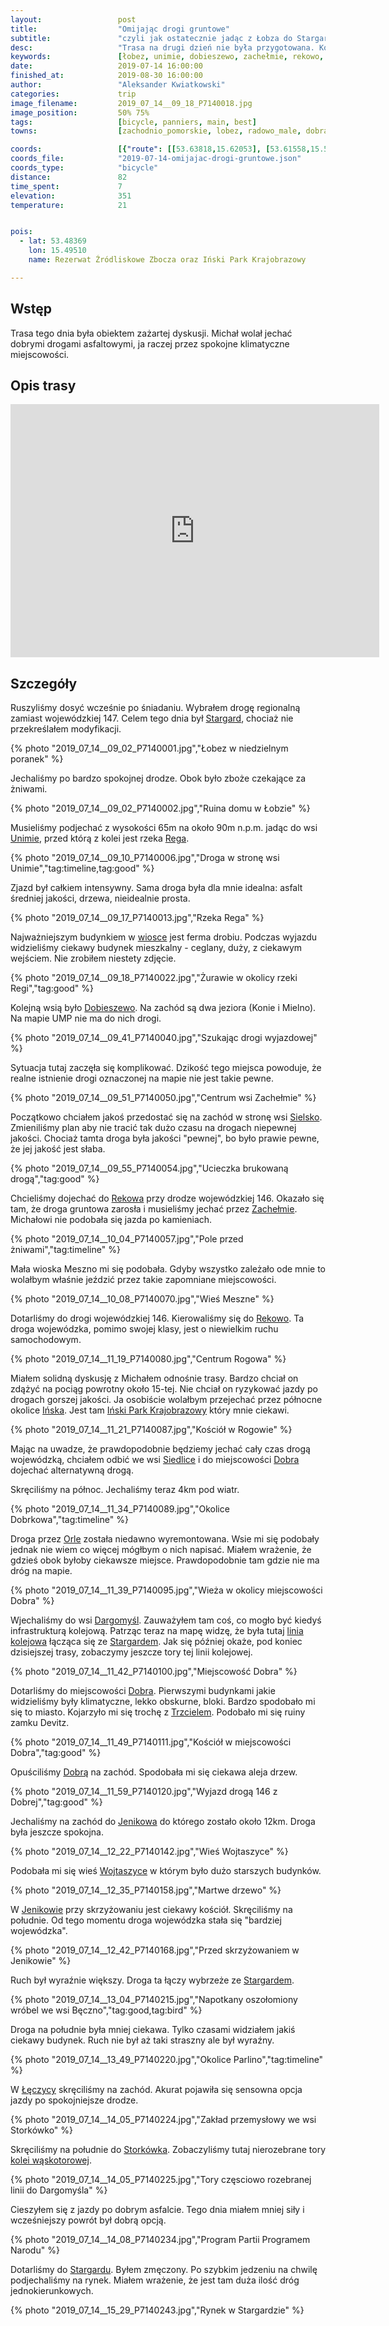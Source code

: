 ```yaml
---
layout:                 post
title:                  "Omijając drogi gruntowe"
subtitle:               "czyli jak ostatecznie jadąc z Łobza do Stargardu jechaliśmy prawie cały czas drogą wojewódzką"
desc:                   "Trasa na drugi dzień nie była przygotowana. Korzystając z różnych map tworzyłem trasy mniej lub bardziej terenowe. Niestety rzeczywistość wymusiła całkowitą zmianę planów - aby wrócić dość szybko musieliśmy skorzystać z drogi wojewódzkiej."
keywords:               [łobez, unimie, dobieszewo, zachełmie, rekowo, dargomyśl, dobra, wojtaszyce, jenikowo, maszewo, łęczyca, storkówko, małkocin, klępino, stargard, droga wojewódzka, mały ruch]
date:                   2019-07-14 16:00:00
finished_at:            2019-08-30 16:00:00
author:                 "Aleksander Kwiatkowski"
categories:             trip
image_filename:         2019_07_14__09_18_P7140018.jpg
image_position:         50% 75%
tags:                   [bicycle, panniers, main, best]
towns:                  [zachodnio_pomorskie, lobez, radowo_male, dobra, maszewo, stara_dabrowa, stargard]

coords:                 [{"route": [[53.63818,15.62053], [53.61558,15.53470], [53.62953,15.52800], [53.63523,15.54191], [53.64337,15.51650], [53.61547,15.48148], [53.64327,15.44852], [53.63197,15.35978], [53.58196,15.31686], [53.56412,15.18262], [53.57707,15.13559], [53.53505,15.11962], [53.49974,15.06572], [53.43373,15.07344], [53.43158,15.05542], [53.40437,15.02830], [53.36679,15.03362], [53.34630,15.05851], [53.33902,15.03122]], "type": "bicycle"}]
coords_file:            "2019-07-14-omijajac-drogi-gruntowe.json"
coords_type:            "bicycle"
distance:               82
time_spent:             7
elevation:              351
temperature:            21


pois:
  - lat: 53.48369
    lon: 15.49510
    name: Rezerwat Źródliskowe Zbocza oraz Iński Park Krajobrazowy

---
```


[wiki-inski-park]: https://pl.wikipedia.org/wiki/I%C5%84ski_Park_Krajobrazowy
[wiki-dargomysl-linia]: https://pl.wikipedia.org/wiki/Linia_kolejowa_Mieszewo_-_Resko_P%C3%B3%C5%82nocne_W%C4%85skotorowe
[wiki-stargard-waskotorowa]: https://pl.wikipedia.org/wiki/Stargardzka_Kolej_W%C4%85skotorowa
[wiki-stargard]: https://pl.wikipedia.org/wiki/Stargard
[wiki-unimie]: https://pl.wikipedia.org/wiki/Unimie
[wiki-rega-rzeka]: https://pl.wikipedia.org/wiki/Rega
[wiki-dobieszewo]: https://pl.wikipedia.org/wiki/Dobieszewo_(wojew%C3%B3dztwo_zachodniopomorskie)
[wiki-sielsko]: https://pl.wikipedia.org/wiki/Sielsko
[wiki-rekowo]: https://pl.wikipedia.org/wiki/Rekowo_(powiat_%C5%82obeski)
[wiki-zachelmie]: https://pl.wikipedia.org/wiki/Zache%C5%82mie_(wojew%C3%B3dztwo_zachodniopomorskie)
[wiki-insko]: https://pl.wikipedia.org/wiki/I%C5%84sko
[wiki-siedlice]: https://pl.wikipedia.org/wiki/Siedlice_(powiat_%C5%82obeski)
[wiki-dobra]: https://pl.wikipedia.org/wiki/Dobra_(powiat_policki)
[wiki-orle]: https://pl.wikipedia.org/wiki/Orle_(powiat_%C5%82obeski)
[wiki-dargomysl]: https://pl.wikipedia.org/wiki/Dargomy%C5%9Bl_(powiat_%C5%82obeski)
[wiki-trzciel]: https://pl.wikipedia.org/wiki/Trzciel
[wiki-jenikowo]: https://pl.wikipedia.org/wiki/Jenikowo
[wiki-wojtaszyce]: https://pl.wikipedia.org/wiki/Wojtaszyce
[wiki-leczyca]: https://pl.wikipedia.org/wiki/%C5%81%C4%99czyca_(wojew%C3%B3dztwo_zachodniopomorskie)
[wiki-storkowko]: https://pl.wikipedia.org/wiki/Stork%C3%B3wko

## Wstęp

Trasa tego dnia była obiektem zażartej dyskusji. Michał wolał jechać dobrymi
drogami asfaltowymi, ja raczej przez spokojne klimatyczne miejscowości.

## Opis trasy

<iframe height='405' width='590' frameborder='0' allowtransparency='true' scrolling='no' src='https://www.strava.com/activities/2532548766/embed/91b9230cc86ec4633598f09268fa64023af89d11'></iframe>

## Szczegóły

Ruszyliśmy dosyć wcześnie po śniadaniu. Wybrałem drogę regionalną
zamiast wojewódzkiej 147. Celem tego dnia był [Stargard][wiki-stargard], chociaż
nie przekreślałem modyfikacji.

{% photo "2019_07_14__09_02_P7140001.jpg","Łobez w niedzielnym poranek" %}

Jechaliśmy po bardzo spokojnej drodze. Obok było zboże czekające
za żniwami.

{% photo "2019_07_14__09_02_P7140002.jpg","Ruina domu w Łobzie" %}

Musieliśmy podjechać z wysokości 65m na około 90m n.p.m. jadąc do wsi [Unimie][wiki-unimie],
przed którą z kolei jest rzeka [Rega][wiki-rega-rzeka].

{% photo "2019_07_14__09_10_P7140006.jpg","Droga w stronę wsi Unimie","tag:timeline,tag:good" %}

Zjazd był całkiem intensywny. Sama droga była dla mnie idealna:
asfalt średniej jakości, drzewa, nieidealnie prosta.

{% photo "2019_07_14__09_17_P7140013.jpg","Rzeka Rega" %}

Najważniejszym budynkiem w [wiosce][wiki-unimie] jest ferma drobiu.
Podczas wyjazdu widzieliśmy ciekawy budynek mieszkalny - ceglany, duży,
z ciekawym wejściem. Nie zrobiłem niestety zdjęcie.

{% photo "2019_07_14__09_18_P7140022.jpg","Żurawie w okolicy rzeki Regi","tag:good" %}

Kolejną wsią było [Dobieszewo][wiki-dobieszewo]. Na zachód są dwa jeziora
(Konie i Mielno). Na mapie UMP nie ma do nich drogi.

{% photo "2019_07_14__09_41_P7140040.jpg","Szukając drogi wyjazdowej" %}

Sytuacja tutaj
zaczęła się komplikować. Dzikość tego miejsca powoduje, że realne istnienie drogi
oznaczonej na mapie nie jest takie pewne.

{% photo "2019_07_14__09_51_P7140050.jpg","Centrum wsi Zachełmie" %}

Początkowo chciałem jakoś przedostać się na zachód
w stronę wsi [Sielsko][wiki-sielsko]. Zmieniliśmy plan aby
nie tracić tak dużo czasu na drogach niepewnej jakości. Chociaż tamta droga
była jakości "pewnej", bo było prawie pewne, że jej jakość jest słaba.

{% photo "2019_07_14__09_55_P7140054.jpg","Ucieczka brukowaną drogą","tag:good" %}

Chcieliśmy dojechać do [Rekowa][wiki-rekowo] przy drodze wojewódzkiej 146.
Okazało się tam, że droga gruntowa zarosła i musieliśmy jechać
przez [Zachełmie][wiki-zachelmie]. Michałowi nie podobała się jazda
po kamieniach.

{% photo "2019_07_14__10_04_P7140057.jpg","Pole przed żniwami","tag:timeline" %}

Mała wioska Meszno mi się podobała. Gdyby wszystko zależało
ode mnie to wolałbym właśnie jeździć przez takie zapomniane miejscowości.

{% photo "2019_07_14__10_08_P7140070.jpg","Wieś Meszne" %}

Dotarliśmy do drogi wojewódzkiej 146. Kierowaliśmy się do [Rekowo][wiki-rekowo].
Ta droga wojewódzka, pomimo swojej klasy, jest o niewielkim ruchu samochodowym.

{% photo "2019_07_14__11_19_P7140080.jpg","Centrum Rogowa" %}

Miałem solidną dyskusję z Michałem odnośnie trasy. Bardzo chciał on zdążyć na pociąg
powrotny około 15-tej. Nie chciał on ryzykować jazdy po drogach gorszej jakości.
Ja osobiście wolałbym przejechać przez północne okolice
[Ińska][wiki-insko]. Jest tam [Iński Park Krajobrazowy][wiki-inski-park]
który mnie ciekawi.

{% photo "2019_07_14__11_21_P7140087.jpg","Kościół w Rogowie" %}

Mając na uwadze, że prawdopodobnie będziemy jechać cały czas drogą wojewódzką,
chciałem odbić we wsi [Siedlice][wiki-siedlice] i do miejscowości [Dobra][wiki-dobra]
dojechać alternatywną drogą.

Skręciliśmy na północ. Jechaliśmy teraz 4km pod wiatr.

{% photo "2019_07_14__11_34_P7140089.jpg","Okolice Dobrkowa","tag:timeline" %}

Droga przez [Orle][wiki-orle] została niedawno wyremontowana. Wsie mi się
podobały jednak nie wiem co więcej mógłbym o nich napisać. Miałem wrażenie, że gdzieś
obok byłoby ciekawsze miejsce. Prawdopodobnie tam gdzie nie ma dróg na mapie.

{% photo "2019_07_14__11_39_P7140095.jpg","Wieża w okolicy miejscowości Dobra" %}

Wjechaliśmy do wsi [Dargomyśl][wiki-dargomysl]. Zauważyłem tam
coś, co mogło być kiedyś infrastrukturą kolejową. Patrząc teraz na mapę
widzę, że była tutaj [linia kolejowa][wiki-dargomysl-linia]
łącząca się ze [Stargardem][wiki-stargard]. Jak się później okaże,
pod koniec dzisiejszej trasy, zobaczymy jeszcze tory tej linii kolejowej.

{% photo "2019_07_14__11_42_P7140100.jpg","Miejscowość Dobra" %}

Dotarliśmy do miejscowości [Dobra][wiki-dobra]. Pierwszymi budynkami jakie
widzieliśmy były klimatyczne, lekko obskurne, bloki.
Bardzo spodobało mi się to miasto. Kojarzyło mi się trochę
z [Trzcielem][wiki-trzciel]. Podobało mi się ruiny zamku Devitz.

{% photo "2019_07_14__11_49_P7140111.jpg","Kościół w miejscowości Dobra","tag:good" %}

Opuściliśmy [Dobrą][wiki-dobra] na zachód. Spodobała mi się ciekawa aleja
drzew.

{% photo "2019_07_14__11_59_P7140120.jpg","Wyjazd drogą 146 z Dobrej","tag:good" %}

Jechaliśmy na zachód do [Jenikowa][wiki-jenikowo] do którego zostało około 12km.
Droga była jeszcze spokojna.

{% photo "2019_07_14__12_22_P7140142.jpg","Wieś Wojtaszyce" %}

Podobała mi się wieś [Wojtaszyce][wiki-wojtaszyce] w którym było
dużo starszych budynków.

{% photo "2019_07_14__12_35_P7140158.jpg","Martwe drzewo" %}

W [Jenikowie][wiki-jenikowo] przy skrzyżowaniu jest ciekawy kościół.
Skręciliśmy na południe. Od tego momentu droga wojewódzka stała się
"bardziej wojewódzka".

{% photo "2019_07_14__12_42_P7140168.jpg","Przed skrzyżowaniem w Jenikowie" %}

Ruch był wyraźnie większy. Droga ta łączy
wybrzeże ze [Stargardem][wiki-stargard].

{% photo "2019_07_14__13_04_P7140215.jpg","Napotkany oszołomiony wróbel we wsi Bęczno","tag:good,tag:bird" %}

Droga na południe była mniej ciekawa. Tylko czasami widziałem jakiś ciekawy budynek.
Ruch nie był aż taki straszny ale był wyraźny.

{% photo "2019_07_14__13_49_P7140220.jpg","Okolice Parlino","tag:timeline" %}

W [Łęczycy][wiki-leczyca] skręciliśmy na zachód. Akurat pojawiła się
sensowna opcja jazdy po spokojniejsze drodze.

{% photo "2019_07_14__14_05_P7140224.jpg","Zakład przemysłowy we wsi Storkówko" %}

Skręciliśmy na południe do [Storkówka][wiki-storkowko].
Zobaczyliśmy tutaj nierozebrane tory [kolei wąskotorowej][wiki-stargard-waskotorowa].

{% photo "2019_07_14__14_05_P7140225.jpg","Tory częsciowo rozebranej linii do Dargomyśla" %}

Cieszyłem się z jazdy po dobrym asfalcie. Tego dnia miałem mniej siły i wcześniejszy
powrót był dobrą opcją.

{% photo "2019_07_14__14_08_P7140234.jpg","Program Partii Programem Narodu" %}

Dotarliśmy do [Stargardu][wiki-stargard]. Byłem zmęczony. Po szybkim jedzeniu na chwilę podjechaliśmy
na rynek. Miałem wrażenie, że jest tam duża ilość dróg jednokierunkowych.

{% photo "2019_07_14__15_29_P7140243.jpg","Rynek w Stargardzie" %}
